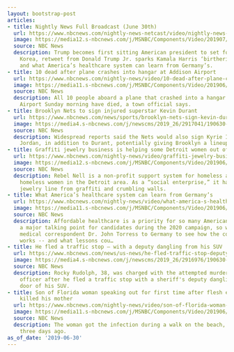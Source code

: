 ```yaml
---
layout: bootstrap-post
articles:
- title: Nightly News Full Broadcast (June 30th)
  url: https://www.nbcnews.com/nightly-news-netcast/video/nightly-news-full-broadcast-june-30th-62990405759
  image: https://media12.s-nbcnews.com/j/MSNBC/Components/Video/201907/trumpkimjunTRMADP_3_NORTHKOREA-USA-SOUTHKOREA.nbcnews-fp-1200-630.jpg
  source: NBC News
  description: Trump becomes first sitting American president to set foot in North
    Korea, retweet from Donald Trump Jr. sparks Kamala Harris ‘birtherism’ controversy
    and what America’s healthcare system can learn from Germany’s.
- title: 10 dead after plane crashes into hangar at Addison Airport
  url: https://www.nbcnews.com/nightly-news/video/10-dead-after-plane-crashes-into-hangar-at-addison-airport-62988869987
  image: https://media11.s-nbcnews.com/j/MSNBC/Components/Video/201906/mhu_thumb.nbcnews-fp-1200-630.jpg
  source: NBC News
  description: All 10 people aboard a plane that crashed into a hangar at Addison
    Airport Sunday morning have died, a town official says.
- title: Brooklyn Nets to sign injured superstar Kevin Durant
  url: https://www.nbcnews.com/news/sports/brooklyn-nets-sign-kevin-durant-even-though-he-s-likely-n1025131
  image: https://media4.s-nbcnews.com/j/newscms/2019_26/2917041/190630-kevin-durant-injured-7p_6dc2e0d3f4330f0fcfcefd2b00d3a2e8.nbcnews-fp-1200-630.jpg
  source: NBC News
  description: Widespread reports said the Nets would also sign Kyrie Irving and DeAndre
    Jordan, in addition to Durant, potentially giving Brooklyn a lineup of superstars.
- title: Graffiti jewelry business is helping some Detroit women out of poverty
  url: https://www.nbcnews.com/nightly-news/video/graffiti-jewelry-business-is-helping-some-detroit-women-out-of-poverty-62989381795
  image: https://media12.s-nbcnews.com/j/MSNBC/Components/Video/201906/nn_rel_graffiti_jewelry_190630_1920x1080.nbcnews-fp-1200-630.jpg
  source: NBC News
  description: Rebel Nell is a non-profit support system for homeless and formerly
    homeless women in the Detroit area. As a “social enterprise,” it has created a
    jewelry line from graffiti and crumbling walls.
- title: What America’s healthcare system can learn from Germany’s
  url: https://www.nbcnews.com/nightly-news/video/what-america-s-healthcare-system-can-learn-from-germany-s-62988869751
  image: https://media11.s-nbcnews.com/j/MSNBC/Components/Video/201906/nn_jto_germanys_healthcare_system_190630_1920x1080.nbcnews-fp-1200-630.jpg
  source: NBC News
  description: Affordable healthcare is a priority for so many Americans and already
    a major talking point for candidates during the 2020 campaign, so we sent our
    medical correspondent Dr. John Torress to Germany to see how the country’s system
    works -- and what lessons cou…
- title: He fled a traffic stop — with a deputy dangling from his SUV
  url: https://www.nbcnews.com/news/us-news/he-fled-traffic-stop-deputy-dangling-his-suv-n1025121
  image: https://media4.s-nbcnews.com/j/newscms/2019_26/2916976/190630-wesh-driver-deputy-cs-614p_9d41554c3150e4c09a91cd0859028f2e.nbcnews-fp-1200-630.jpg
  source: NBC News
  description: Rocky Rudolph, 38, was charged with the attempted murder of a law enforcement
    officer after he fled a traffic stop with a sheriff's deputy dangling from the
    door of his SUV.
- title: Son of Florida woman speaking out for first time after flesh eating bacteria
    killed his mother
  url: https://www.nbcnews.com/nightly-news/video/son-of-florida-woman-speaking-out-for-first-time-after-flesh-eating-bacteria-killed-his-mother-62988357929
  image: https://media11.s-nbcnews.com/j/MSNBC/Components/Video/201906/nn_mch_woman_dies_flesh_eating_bacteria_190630_1920x1080.nbcnews-fp-1200-630.jpg
  source: NBC News
  description: The woman got the infection during a walk on the beach, and died just
    three days ago.
as_of_date: '2019-06-30'
---
```


